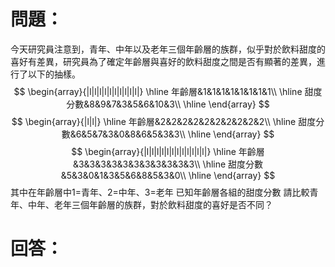 # 問題：
今天研究員注意到，青年、中年以及老年三個年齡層的族群，似乎對於飲料甜度的喜好有差異，研究員為了確定年齡層與喜好的飲料甜度之間是否有顯著的差異，進行了以下的抽樣。
$$
\begin{array}{|l|l|l|l|l|l|l|l|l|l|}
\hline
年齡層&1&1&1&1&1&1&1&1\\
\hline
甜度分數&8&9&7&3&5&6&10&3\\
\hline
\end{array}
$$
$$
\begin{array}{|l|l|}
\hline
年齡層&2&2&2&2&2&2&2&2&2&2\\
\hline
甜度分數&6&5&7&3&0&8&6&5&3&3\\
\hline
\end{array}
$$
$$
\begin{array}{|l|l|l|l|l|l|l|l|l|l|l|l|}
\hline
年齡層&3&3&3&3&3&3&3&3&3&3&3\\
\hline
甜度分數&5&3&0&1&3&5&6&8&5&3&0\\
\hline
\end{array}
$$
其中在年齡層中1=青年、2=中年、3=老年
已知年齡層各組的甜度分數
請比較青年、中年、老年三個年齡層的族群，對於飲料甜度的喜好是否不同？
# 回答：
